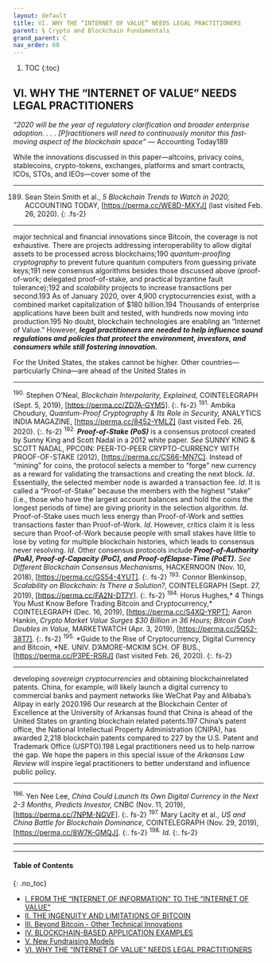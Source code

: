 ```yaml
---
layout: default
title: VI. WHY THE “INTERNET OF VALUE” NEEDS LEGAL PRACTITIONERS  
parent: § Crypto and Blockchain Fundamentals 
grand_parent: C 
nav_order: 60 
---
```

<style>
.dont-break-out {
  /* These are technically the same, but use both */
  overflow-wrap: break-word;
  word-wrap: break-word;

  -ms-word-break: break-all;
  /* This is the dangerous one in WebKit, as it breaks things wherever */
  word-break: break-all;
  /* Instead use this non-standard one: */
  word-break: break-word;
}
</style>

<div class="dont-break-out" markdown="1">

1. TOC
{:toc}

## VI. WHY THE “INTERNET OF VALUE” NEEDS LEGAL PRACTITIONERS
*“2020 will be the year of regulatory clarification and broader enterprise adoption. . . . [P]ractitioners will need to continuously monitor this fast-moving aspect of the blockchain space”* — Accounting Today189

While the innovations discussed in this paper—altcoins, privacy coins, stablecoins, crypto-tokens, exchanges, platforms and smart contracts, ICOs, STOs, and IEOs—cover some of the

***
189. Sean Stein Smith et al., *5 Blockchain Trends to Watch in 2020,* ACCOUNTING TODAY, [https://perma.cc/WE8D-MXYJ] (last visited Feb. 26, 2020).
{: .fs-2}
***

major technical and financial innovations since Bitcoin, the coverage is not exhaustive. There are projects addressing interoperability to allow digital assets to be processed across blockchains;190 *quantum-proofing cryptography* to prevent future quantum computers from guessing private keys;191 new consensus algorithms besides those discussed above (proof-of-work; delegated proof-of-stake, and practical byzantine fault tolerance);192 and *scalability* projects to increase transactions per second.193 As of January 2020, over 4,900 cryptocurrencies exist, with a combined market capitalization of $180 billion.194 Thousands of enterprise applications have been built and tested, with hundreds now moving into production.195 No doubt, blockchain technologies are enabling an “Internet of Value.” However, ***legal practitioners are needed to help influence sound regulations and policies that protect the environment, investors, and consumers while still fostering innovation.***

For the United States, the stakes cannot be higher. Other countries—particularly China—are ahead of the United States in 

***
<sup>190.</sup> Stephen O’Neal, *Blockchain Interpolarity, Explained,* COINTELEGRAPH (Sept. 5, 2019), [https://perma.cc/ZD7A-GYM5]. 
{:. fs-2}
<sup>191.</sup> Ambika Choudury, *Quantum-Proof Cryptography & Its Role in Security,* ANALYTICS INDIA MAGAZINE, [https://perma.cc/8452-YMLZ] (last visited Feb. 26, 2020). 
{:. fs-2}
<sup>192.</sup> ***Proof-of-Stake (PoS)*** is a consensus protocol created by Sunny King and Scott Nadal in a 2012 white paper. *See* SUNNY KING & SCOTT NADAL, PPCOIN: PEER-TO-PEER CRYPTO-CURRENCY WITH PROOF-OF-STAKE (2012), [https://perma.cc/CS66-MN7C]. Instead of “mining” for coins, the protocol selects a member to “forge” new currency as a reward for validating the transactions and creating the next block. *Id*. Essentially, the selected member node is awarded a transaction fee. *Id*. It is called a “Proof-of-Stake” because the members with the highest “stake” (i.e., those who have the largest account balances and hold the coins the longest periods of time) are giving priority in the selection algorithm. *Id*. Proof-of-Stake uses much less energy than Proof-of-Work and settles transactions faster than Proof-of-Work. *Id*. However, critics claim it is less secure than Proof-of-Work because people with small stakes have little to lose by voting for multiple blockchain histories, which leads to consensus never resolving. *Id*. Other consensus protocols include ***Proof-of-Authority (PoA), Proof-of-Capacity (PoC), and Proof-ofElapse-Time (PoET).*** *See Different Blockchain Consensus Mechanisms,* HACKERNOON (Nov. 10, 2018), [https://perma.cc/GS54-4YUT]. 
{:. fs-2}
<sup>193.</sup> Connor Blenkinsop, *Scalability on Blockchain: Is There a Solution?,* COINTELEGRAPH (Sept. 27, 2019), [https://perma.cc/FA2N-DT7Y]. 
{:. fs-2}
<sup>194.</sup> Horus Hughes,* 4 Things You Must Know Before Trading Bitcoin and Cryptocurrency,* COINTELEGRAPH (Dec. 16, 2019), [https://perma.cc/S4XQ-YRPT]; Aaron Hankin, *Crypto Market Value Surges $30 Billion in 36 Hours; Bitcoin Cash Doubles in Value,* MARKETWATCH (Apr. 3, 2019), [https://perma.cc/5Q52-38T7]. 
{:. fs-2}
<sup>195.</sup> *Guide to the Rise of Cryptocurrency, Digital Currency and Bitcoin, *NE. UNIV. D’AMORE-MCKIM SCH. OF BUS., [https://perma.cc/P3PE-RSRJ] (last visited Feb. 26, 2020).
{:. fs-2}
***

developing *sovereign cryptocurrencies* and obtaining blockchainrelated patents. China, for example, will likely launch a digital currency to commercial banks and payment networks like WeChat Pay and Alibaba’s Alipay in early 2020.196 Our research at the Blockchain Center of Excellence at the University of Arkansas found that China is ahead of the United States on granting blockchain related patents.197 China’s patent office, the National Intellectual Property Administration (CNIPA), has awarded 2,218 blockchain patents compared to 227 by the U.S. Patent and Trademark Office (USPTO).198 Legal practitioners need us to help narrow the gap. We hope the papers in this special issue of the *Arkansas Law Review* will inspire legal practitioners to better understand and influence public policy.

***
<sup>196.</sup> Yen Nee Lee, *China Could Launch Its Own Digital Currency in the Next 2-3 Months, Predicts Investor,* CNBC (Nov. 11, 2019), [https://perma.cc/7NPM-NGVF].
{:. fs-2}
<sup>197.</sup> Mary Lacity et al., *US and China Battle for Blockchain Dominance,* COINTELEGRAPH (Nov. 29, 2019), [https://perma.cc/8W7K-GMQJ].
{:. fs-2}
<sup>198.</sup> *Id.*
{:. fs-2}
***

***

#### Table of Contents
{: .no_toc}

<ul><li> <a href="/docs/C/crypto-and-blockchain-fundamentals-1/">I. FROM THE “INTERNET OF INFORMATION” TO THE “INTERNET OF VALUE”</a></li><li> <a href="/docs/C/crypto-and-blockchain-fundamentals-2/">II. THE INGENUITY AND LIMITATIONS OF BITCOIN</a></li><li> <a href="/docs/C/crypto-and-blockchain-fundamentals-3/">III. Beyond Bitcoin - Other Technical Innovations</a></li><li> <a href="/docs/C/crypto-and-blockchain-fundamentals-4/">IV. BLOCKCHAIN-BASED APPLICATION EXAMPLES</a></li><li> <a href="/docs/C/crypto-and-blockchain-fundamentals-5/">V. New Fundraising Models</a></li><li> <a href="/docs/C/crypto-and-blockchain-fundamentals-6/">VI. WHY THE “INTERNET OF VALUE” NEEDS LEGAL PRACTITIONERS</a></li></ul>

</div>
